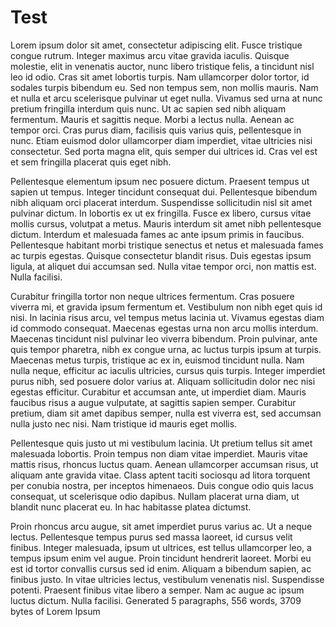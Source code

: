 # Test


Lorem ipsum dolor sit amet, consectetur adipiscing elit. Fusce tristique congue rutrum. Integer maximus arcu vitae gravida iaculis. Quisque molestie, elit in venenatis auctor, nunc libero tristique felis, a tincidunt nisl leo id odio. Cras sit amet lobortis turpis. Nam ullamcorper dolor tortor, id sodales turpis bibendum eu. Sed non tempus sem, non mollis mauris. Nam et nulla et arcu scelerisque pulvinar ut eget nulla. Vivamus sed urna at nunc pretium fringilla interdum quis nunc. Ut ac sapien sed nibh aliquam fermentum. Mauris et sagittis neque. Morbi a lectus nulla. Aenean ac tempor orci. Cras purus diam, facilisis quis varius quis, pellentesque in nunc. Etiam euismod dolor ullamcorper diam imperdiet, vitae ultricies nisi consectetur. Sed porta magna elit, quis semper dui ultrices id. Cras vel est et sem fringilla placerat quis eget nibh.

Pellentesque elementum ipsum nec posuere dictum. Praesent tempus ut sapien ut tempus. Integer tincidunt consequat dui. Pellentesque bibendum nibh aliquam orci placerat interdum. Suspendisse sollicitudin nisl sit amet pulvinar dictum. In lobortis ex ut ex fringilla. Fusce ex libero, cursus vitae mollis cursus, volutpat a metus. Mauris interdum sit amet nibh pellentesque dictum. Interdum et malesuada fames ac ante ipsum primis in faucibus. Pellentesque habitant morbi tristique senectus et netus et malesuada fames ac turpis egestas. Quisque consectetur blandit risus. Duis egestas ipsum ligula, at aliquet dui accumsan sed. Nulla vitae tempor orci, non mattis est. Nulla facilisi.

Curabitur fringilla tortor non neque ultrices fermentum. Cras posuere viverra mi, et gravida ipsum fermentum et. Vestibulum non nibh eget quis id nisi. In lacinia risus arcu, vel tempus metus lacinia ut. Vivamus egestas diam id commodo consequat. Maecenas egestas urna non arcu mollis interdum. Maecenas tincidunt nisl pulvinar leo viverra bibendum. Proin pulvinar, ante quis tempor pharetra, nibh ex congue urna, ac luctus turpis ipsum at turpis. Maecenas metus turpis, tristique ac ex in, euismod tincidunt nulla. Nam nulla neque, efficitur ac iaculis ultricies, cursus quis turpis. Integer imperdiet purus nibh, sed posuere dolor varius at. Aliquam sollicitudin dolor nec nisi egestas efficitur. Curabitur et accumsan ante, ut imperdiet diam. Mauris faucibus risus a augue vulputate, at sagittis sapien semper. Curabitur pretium, diam sit amet dapibus semper, nulla est viverra est, sed accumsan nulla justo nec nisi. Nam tristique id mauris eget mollis.

Pellentesque quis justo ut mi vestibulum lacinia. Ut pretium tellus sit amet malesuada lobortis. Proin tempus non diam vitae imperdiet. Mauris vitae mattis risus, rhoncus luctus quam. Aenean ullamcorper accumsan risus, ut aliquam ante gravida vitae. Class aptent taciti sociosqu ad litora torquent per conubia nostra, per inceptos himenaeos. Duis congue odio quis lacus consequat, ut scelerisque odio dapibus. Nullam placerat urna diam, ut blandit nunc placerat eu. In hac habitasse platea dictumst.

Proin rhoncus arcu augue, sit amet imperdiet purus varius ac. Ut a neque lectus. Pellentesque tempus purus sed massa laoreet, id cursus velit finibus. Integer malesuada, ipsum ut ultrices, est tellus ullamcorper leo, a tempus ipsum enim vel augue. Proin tincidunt hendrerit laoreet. Morbi eu est id tortor convallis cursus sed id enim. Aliquam a bibendum sapien, ac finibus justo. In vitae ultricies lectus, vestibulum venenatis nisl. Suspendisse potenti. Praesent finibus vitae libero a semper. Nam ac augue ac ipsum luctus dictum. Nulla facilisi.
Generated 5 paragraphs, 556 words, 3709 bytes of Lorem Ipsum